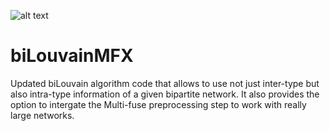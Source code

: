 ![alt text](https://raw.githubusercontent.com/paolapesantez/biLouvainMFX/edit/master/vertexMove.png)

# biLouvainMFX
Updated biLouvain algorithm code that allows to use not just inter-type but also intra-type information of a given bipartite network.
It also provides the option to intergate the Multi-fuse preprocessing step to work with really large networks.
